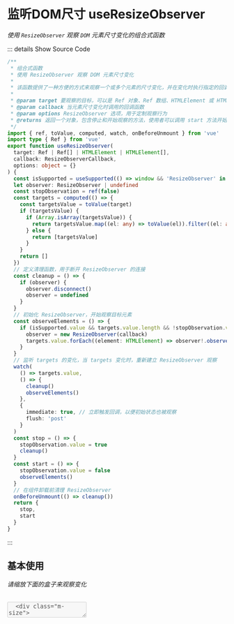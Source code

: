 # 监听DOM尺寸 useResizeObserver

<BackTop />
<Watermark fullscreen content="Vue Amazing UI" />

*使用 `ResizeObserver` 观察 `DOM` 元素尺寸变化的组合式函数*

::: details Show Source Code

```ts
/**
 * 组合式函数
 * 使用 ResizeObserver 观察 DOM 元素尺寸变化
 *
 * 该函数提供了一种方便的方式来观察一个或多个元素的尺寸变化，并在变化时执行指定的回调函数
 *
 * @param target 要观察的目标，可以是 Ref 对象、Ref 数组、HTMLElement 或 HTMLElement 数组
 * @param callback 当元素尺寸变化时调用的回调函数
 * @param options ResizeObserver 选项，用于定制观察行为
 * @returns 返回一个对象，包含停止和开始观察的方法，使用者可以调用 start 方法开始观察，调用 stop 方法停止观察
 */
import { ref, toValue, computed, watch, onBeforeUnmount } from 'vue'
import type { Ref } from 'vue'
export function useResizeObserver(
  target: Ref | Ref[] | HTMLElement | HTMLElement[],
  callback: ResizeObserverCallback,
  options: object = {}
) {
  const isSupported = useSupported(() => window && 'ResizeObserver' in window)
  let observer: ResizeObserver | undefined
  const stopObservation = ref(false)
  const targets = computed(() => {
    const targetsValue = toValue(target)
    if (targetsValue) {
      if (Array.isArray(targetsValue)) {
        return targetsValue.map((el: any) => toValue(el)).filter((el: any) => el)
      } else {
        return [targetsValue]
      }
    }
    return []
  })
  // 定义清理函数，用于断开 ResizeObserver 的连接
  const cleanup = () => {
    if (observer) {
      observer.disconnect()
      observer = undefined
    }
  }
  // 初始化 ResizeObserver，开始观察目标元素
  const observeElements = () => {
    if (isSupported.value && targets.value.length && !stopObservation.value) {
      observer = new ResizeObserver(callback)
      targets.value.forEach((element: HTMLElement) => observer!.observe(element, options))
    }
  }
  // 监听 targets 的变化，当 targets 变化时，重新建立 ResizeObserver 观察
  watch(
    () => targets.value,
    () => {
      cleanup()
      observeElements()
    },
    {
      immediate: true, // 立即触发回调，以便初始状态也被观察
      flush: 'post'
    }
  )
  const stop = () => {
    stopObservation.value = true
    cleanup()
  }
  const start = () => {
    stopObservation.value = false
    observeElements()
  }
  // 在组件卸载前清理 ResizeObserver
  onBeforeUnmount(() => cleanup())
  return {
    stop,
    start
  }
}
```

:::

## 基本使用

*请缩放下面的盒子来观察变化*

<br/>

<script setup lang="ts">
import { reactive, ref } from 'vue'
import { useResizeObserver } from 'vue-amazing-ui'

const el = ref(null)
const state = reactive({
  borderBlockSize: null,
  borderInlineSize: null,
  contentBlockSize: null,
  contentInlineSize: null,
  x: null,
  y: null,
  width: null,
  height: null,
  top: null,
  bottom: null,
  right: null,
  left: null,
  devicePixelContentBlockSize: null,
  devicePixelContentInlineSize: null
})
useResizeObserver(el, (entries, observer) => {
  console.log('entries', entries)
  console.log('observer', observer)
  const entry = entries[0]
  state.borderBlockSize = entry.borderBoxSize[0].blockSize
  state.borderInlineSize = entry.borderBoxSize[0].inlineSize
  state.contentBlockSize = entry.contentBoxSize[0].blockSize
  state.contentInlineSize = entry.contentBoxSize[0].inlineSize
  state.x = entry.contentRect.x
  state.y = entry.contentRect.y
  state.width = entry.contentRect.width
  state.height = entry.contentRect.height
  state.top = entry.contentRect.top
  state.bottom = entry.contentRect.bottom
  state.right = entry.contentRect.right
  state.left = entry.contentRect.left
  state.devicePixelContentBlockSize = entry.devicePixelContentBoxSize[0].blockSize
  state.devicePixelContentInlineSize = entry.devicePixelContentBoxSize[0].inlineSize
})
</script>

<div class="m-size-wrap">
  <textarea ref="el" class="resizer" disabled />
  <div class="m-size">
    <p>borderBlockSize: {{ state.borderBlockSize }}</p>
    <p>borderInlineSize: {{ state.borderInlineSize }}</p>
    <p>contentBlockSize: {{ state.contentBlockSize }}</p>
    <p>contentInlineSize: {{ state.contentInlineSize }}</p>
    <h3>contentRect：</h3>
    <p>x: {{ state.x }}</p>
    <p>y: {{ state.y }}</p>
    <p>width: {{ state.width }}</p>
    <p>height: {{ state.height }}</p>
    <p>top: {{ state.top }}</p>
    <p>bottom: {{ state.bottom }}</p>
    <p>right: {{ state.right }}</p>
    <p>left: {{ state.left }}</p>
    <p>devicePixelContentBlockSize: {{ state.devicePixelContentBlockSize }}</p>
    <p>devicePixelContentInlineSize: {{ state.devicePixelContentInlineSize }}</p>
  </div>
</div>

<style lang="less" scoped>
.m-size-wrap {
  position: relative;
  .resizer {
    background: #222;
    color: #fff;
    resize: both;
    padding: 16px 32px;
    min-width: 300px;
    min-height: 450px;
    max-width: 688px;
    border: 1px solid #2e2e32;;
    border-radius: 4px;
    outline: none;
    white-space: pre;
    overflow-wrap: normal;
    overflow: hidden;
    display: block;
    font-size: 16px;
    box-shadow: #2e2e32 0 0 0 1px;
    margin: 8px 0;
    background: #1b1b1f;
    touch-action: manipulation;
  }
  .m-size {
    top: 12px;
    left: 16px;
    position: absolute;
    color: #fff;
    font-size: 16px;
    h3 {
      margin-top: 0;
    }
  }
}
</style>

```vue
<script setup lang="ts">
import { ref, reactive } from 'vue'
import { useResizeObserver } from 'vue-amazing-ui'

const el = ref(null)
const state = reactive({
  borderBlockSize: null,
  borderInlineSize: null,
  contentBlockSize: null,
  contentInlineSize: null,
  x: null,
  y: null,
  width: null,
  height: null,
  top: null,
  bottom: null,
  right: null,
  left: null,
  devicePixelContentBlockSize: null,
  devicePixelContentInlineSize: null
})
useResizeObserver(el, (entries, observer) => {
  console.log('entries', entries)
  console.log('observer', observer)
  const entry = entries[0]
  state.borderBlockSize = entry.borderBoxSize[0].blockSize
  state.borderInlineSize = entry.borderBoxSize[0].inlineSize
  state.contentBlockSize = entry.contentBoxSize[0].blockSize
  state.contentInlineSize = entry.contentBoxSize[0].inlineSize
  state.x = entry.contentRect.x
  state.y = entry.contentRect.y
  state.width = entry.contentRect.width
  state.height = entry.contentRect.height
  state.top = entry.contentRect.top
  state.bottom = entry.contentRect.bottom
  state.right = entry.contentRect.right
  state.left = entry.contentRect.left
  state.devicePixelContentBlockSize = entry.devicePixelContentBoxSize[0].blockSize
  state.devicePixelContentInlineSize = entry.devicePixelContentBoxSize[0].inlineSize
})
</script>
<template>
  <h3>Resize the box to see changes</h3>
  <div class="m-size-wrap">
    <textarea ref="el" class="resizer" disabled />
    <div class="m-size">
      <p>borderBlockSize: {{ state.borderBlockSize }}</p>
      <p>borderInlineSize: {{ state.borderInlineSize }}</p>
      <p>contentBlockSize: {{ state.contentBlockSize }}</p>
      <p>contentInlineSize: {{ state.contentInlineSize }}</p>
      <h3>contentRect：</h3>
      <p>x: {{ state.x }}</p>
      <p>y: {{ state.y }}</p>
      <p>width: {{ state.width }}</p>
      <p>height: {{ state.height }}</p>
      <p>top: {{ state.top }}</p>
      <p>bottom: {{ state.bottom }}</p>
      <p>right: {{ state.right }}</p>
      <p>left: {{ state.left }}</p>
      <p>devicePixelContentBlockSize: {{ state.devicePixelContentBlockSize }}</p>
      <p>devicePixelContentInlineSize: {{ state.devicePixelContentInlineSize }}</p>
    </div>
  </div>
</template>
<style lang="less" scoped>
.m-size-wrap {
  position: relative;
  .resizer {
    background: #222;
    color: #fff;
    resize: both;
    padding: 16px;
    min-width: 300px;
    min-height: 450px;
    max-width: 688px;
    border: 1px solid #2e2e32;;
    border-radius: 4px;
    outline: none;
    white-space: pre;
    overflow-wrap: normal;
    overflow: hidden;
    display: block;
    font-size: 16px;
    box-shadow: #2e2e32 0 0 0 1px;
    margin: 8px 0;
    background: #1b1b1f;
    touch-action: manipulation;
  }
  .m-size {
    top: 12px;
    left: 16px;
    position: absolute;
    color: #fff;
    font-size: 16px;
    h3 {
      margin-top: 0;
    }
  }
}
</style>
```

## Params

参数 | 说明 | 类型 | 默认值
-- | -- | -- | --
target | 要观察的目标，可以是 `Ref` 对象、`Ref` 数组、`HTMLElement` 或 `HTMLElement` 数组 | Ref &#124; Ref[] &#124; HTMLElement &#124; HTMLElement[] | undefined
callback | 当元素尺寸变化时调用的回调函数 | ResizeObserverCallback | undefined
options | `ResizeObserver` 选项，用于定制观察行为，[参考文档](https://developer.mozilla.org/zh-CN/docs/Web/API/ResizeObserver/observe) | object | {}
